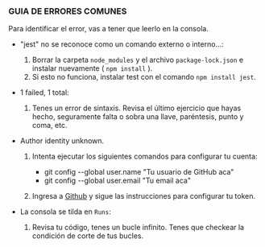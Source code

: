 ### GUIA DE ERRORES COMUNES

Para identificar el error, vas a tener que leerlo en la consola.

- "jest" no se reconoce como un comando externo o interno...:

  1. Borrar la carpeta `node_modules` y el archivo `package-lock.json` e instalar nuevamente ( `npm install` ).
  2. Si esto no funciona, instalar test con el comando `npm install jest`.

- 1 failed, 1 total:

  1. Tenes un error de sintaxis. Revisa el último ejercicio que hayas hecho, seguramente falta o sobra una llave, paréntesis, punto y coma, etc.

- Author identity unknown.

  1. Intenta ejecutar los siguientes comandos para configurar tu cuenta:

     - git config --global user.name "Tu usuario de GitHub aca"
     - git config --global user.email "Tu email aca"

  2. Ingresa a [Github](https://docs.github.com/es/authentication/keeping-your-account-and-data-secure/creating-a-personal-access-token) y sigue las instrucciones para configurar tu token.

- La consola se tilda en `Runs`:
  1. Revisa tu código, tenes un bucle infinito. Tenes que checkear la condición de corte de tus bucles.

